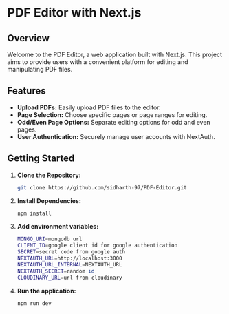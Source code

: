 # PDF Editor with Next.js

## Overview

Welcome to the PDF Editor, a web application built with Next.js. This project aims to provide users with a convenient platform for editing and manipulating PDF files.


## Features

- **Upload PDFs:** Easily upload PDF files to the editor.
- **Page Selection:** Choose specific pages or page ranges for editing.
- **Odd/Even Page Options:** Separate editing options for odd and even pages.
- **User Authentication:** Securely manage user accounts with NextAuth.

## Getting Started

1. **Clone the Repository:**
    ```bash
    git clone https://github.com/sidharth-97/PDF-Editor.git
    ```

2. **Install Dependencies:**
    ```bash
    npm install
    ```

3. **Add environment variables:**
    ```bash
    MONGO_URI=mongodb url
    CLIENT_ID=google client id for google authentication
    SECRET=secret code from google auth
    NEXTAUTH_URL=http://localhost:3000
    NEXTAUTH_URL_INTERNAL=NEXTAUTH_URL
    NEXTAUTH_SECRET=random id 
    CLOUDINARY_URL=url from cloudinary
    ```

4. **Run the application:**
    ```bash
    npm run dev
    ```
